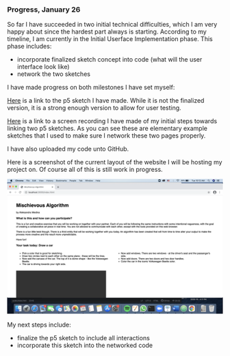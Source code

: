### Progress, January 26

So far I have succeeded in two initial technical difficulties, which I am very happy about since the hardest part always is starting. 
According to my timeline, I am currently in the Initial Userface Implementation phase. This phase includes:
- incorporate finalized sketch concept into code (what will the user interface look like)
- network the two sketches

I have made progress on both milestones I have set myself:


[Here](https://editor.p5js.org/am7625/sketches/LNeGD4ziq) is a link to the p5 sketch I have made. While it is not the finalized version,
it is a strong enough version to allow for user testing.


[Here](https://drive.google.com/file/d/1D6a9-6gmc2MNWzC6-Tfg2lQ2NVmnSLVH/view?usp=sharing) is a link to a screen recording I have made of my 
initial steps towards linking two p5 sketches. As you can see these are elementary example sketches that I used to make sure I network 
these two pages properly.

I have also uploaded my code unto GitHub.

Here is a screenshot of the current layout of the website I will be hosting my project on. Of course all of this is still work in progress.


![browser instructions](/media/browser-introductions.png)


My next steps include:
- finalize the p5 sketch to include all interactions 
- incorporate this sketch into the networked code


